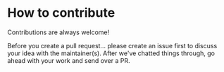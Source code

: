 # How to contribute

Contributions are always welcome!

Before you create a pull request… please create an issue first to discuss your idea with the maintainer(s). After we've chatted things through, go ahead with your work and send over a PR.